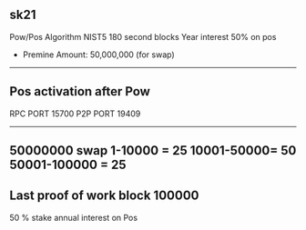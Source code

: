 


sk21
----------
Pow/Pos
Algorithm NIST5
180 second blocks
Year interest 50% on pos
* Premine Amount: 50,000,000 (for swap)
-----------------------------------------
Pos activation after Pow
-----------------------------------------


RPC PORT 15700
P2P PORT 19409 


------------------------------------------


50000000 swap 
1-10000 = 25 
10001-50000= 50
50001-100000 = 25
------------------------------------------
Last proof of work block
100000
-------------------------------------------
50 % stake annual interest on Pos 
